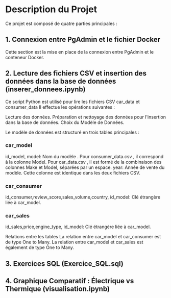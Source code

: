 

# Description du Projet

Ce projet est composé de quatre parties principales :

## 1. Connexion entre PgAdmin et le fichier Docker
Cette section est  la mise en place de la connexion entre PgAdmin et le conteneur Docker.

## 2.  Lecture des fichiers CSV et insertion des données dans la base de données (inserer_donnees.ipynb)
Ce script Python est utilisé pour lire les fichiers CSV car_data et consumer_data Il effectue les opérations suivantes :

Lecture des données.
Préparation et nettoyage des données pour l'insertion dans la base de données.
Choix du Modèle de Données.

Le modèle de données est structuré en trois tables principales :

### car_model
id_model,
model: Nom du modèle . Pour consumer_data.csv , il correspond à la colonne Model. Pour car_data.csv , il est formé de la combinaison des colonnes Make et Model, séparées par un espace.
year: Année de vente du modèle. Cette colonne est identique dans les deux fichiers CSV.

### car_consumer
id_consumer,review_score,sales_volume,country,
id_model: Clé étrangère liée à car_model.

### car_sales
id_sales,price,engine_type,
id_model: Clé étrangère liée à car_model.

Relations entre les tables
La relation entre car_model et car_consumer est de type One to Many.
La relation entre car_model et car_sales est également de type One to Many.

## 3. Exercices SQL (Exercice_SQL.sql)

## 4. Graphique Comparatif : Électrique vs Thermique (visualisation.ipynb)
